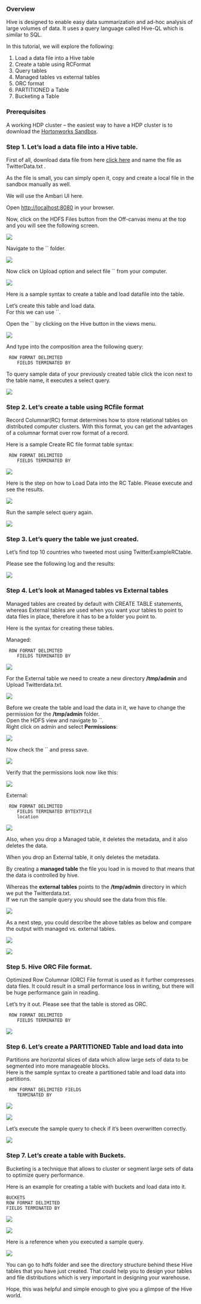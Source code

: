 ### [](#overview)Overview

Hive is designed to enable easy data summarization and ad-hoc analysis of large volumes of data. It uses a query language called Hive-QL which is similar to SQL.

In this tutorial, we will explore the following:

1.  Load a data file into a Hive table
2.  Create a table using RCFormat
3.  Query tables
4.  Managed tables vs external tables
5.  ORC format
6.  PARTITIONED a Table
7.  Bucketing a Table

### [](#prerequisites)Prerequisites

A working HDP cluster – the easiest way to have a HDP cluster is to download the [Hortonworks Sandbox](http://hortonworks.com/sandbox).

### [](#step-1-lets-load-a-data-file-into-a-hive-table)Step 1\. Let’s load a data file into a Hive table.

First of all, download data file from here [click here](http://hortonassets.s3.amazonaws.com/tutorial/hive/Twitterdata.txt) and name the file as TwitterData.txt .

As the file is small, you can simply open it, copy and create a local file in the sandbox manually as well.

We will use the Ambari UI here.

Open [http://localhost:8080](http://localhost:8080) in your browser.

Now, click on the HDFS Files button from the Off-canvas menu at the top and you will see the following screen.

![](/assetsusing-hive-for-data-analysis/68747470733a2f22f7777772e676f6f676c6564726976652e636f6d2f686f73742f30427a686c4f79776e4f707138616d30314d6d52695a444a714e6b453f7261773d74727565.png?dl=1)

Navigate to the `` folder.

![](/assetsusing-hive-for-data-analysis/68747470733a2f24f7777772e676f6f676c6564726976652e636f6d2f686f73742f30427a686c4f79776e4f7071384d30524957554a5a543168786155303f7261773d74727565.png?dl=1)

Now click on Upload option and select file `` from your computer.

![](/assetsusing-hive-for-data-analysis/68747470733a2f2f7777772e676f6f676c6564726976652e636f6d2f686f73742f30427a686c4f79776e4f70713853454a5a636e453158334e46646a413f7261773d74727565.png?dl=1)

Here is a sample syntax to create a table and load datafile into the table.

Let’s create this table and load data.  
For this we can use ``.

Open the `` by clicking on the Hive button in the views menu.

![](/assetsusing-hive-for-data-analysis/68747470733a2f2f7777772e676f6f676c6564726976652e636f6d2f686f73742f30427a686c4f79776e4f70713853454a5a636e453158334e46646a413f7261773d74727565.png?dl=1)

And type into the composition area the following query:

     ROW FORMAT DELIMITED
        FIELDS TERMINATED BY


To query sample data of your previously created table click the icon next to the table name, it executes a select query.

![](/assetsusing-hive-for-data-analysis/68747470733a2f2f7777772e676f6f676c6564726976652e636f6d2f686f73742f30427a686c4f79776e4f70713858305a56556e68435555524e6447633f7261773d74727565.png?dl=1)

### [](#step-2-lets-create-a-table-using-rcfile-format)Step 2\. Let’s create a table using RCfile format

Record Columnar(RC) format determines how to store relational tables on distributed computer clusters. With this format, you can get the advantages of a columnar format over row format of a record.

Here is a sample Create RC file format table syntax:

     ROW FORMAT DELIMITED
        FIELDS TERMINATED BY

![](/assetsusing-hive-for-data-analysis/68747470733a2f2f7777772e676f6f676c6564726976652e636f6d2f686f73742f30427a686c4f79776e4f707138546b4e4d525864544e446842646b553f7261773d74727565.png?dl=1)

Here is the step on how to Load Data into the RC Table. Please execute and see the results.


![](/assetsusing-hive-for-data-analysis/68747470733a2f2f7777772e676f6f676c6564726976652e636f6d2f686f73742f30427a686c4f79776e4f70713862585a576131394b4d45524a4f44513f7261773d74727565.png?dl=1)

Run the sample select query again.

![](/assetsusing-hive-for-data-analysis/68747470733a2f2f7777772e676f6f676c6564726976652e636f6d2f686f73742f30427a686c4f79776e4f707138635535315a46684e61556731617a413f7261773d74727565.png?dl=1)

### [](#step-3-lets-query-the-table-we-just-created)Step 3\. Let’s query the table we just created.

Let’s find top 10 countries who tweeted most using TwitterExampleRCtable.


Please see the following log and the results:

![](/assetsusing-hive-for-data-analysis/68747470733a2f2f7777772e676f6f676c6564726976652e636f6d2f686f73742f30427a686c4f79776e4f707138536b6452536b737856555a335a7a673f7261773d74727565.png?dl=1)

### [](#step-4-lets-look-at-managed-tables-vs-external-tables)Step 4\. Let’s look at Managed tables vs External tables

Managed tables are created by default with CREATE TABLE statements, whereas External tables are used when you want your tables to point to data files in place, therefore it has to be a folder you point to.

Here is the syntax for creating these tables.

Managed:

     ROW FORMAT DELIMITED
        FIELDS TERMINATED BY

![](/assetsusing-hive-for-data-analysis/68747470733a2f2f7777772e676f6f676c6564726976652e636f6d2f686f73742f30427a686c4f79776e4f70713854466c3564323534516b6c4e5958633f7261773d74727565.png?dl=1)

For the External table we need to create a new directory **/tmp/admin** and Upload Twitterdata.txt.

![](/assetsusing-hive-for-data-analysis/68747470733a2f2f7777772e676f6f676c6564726976652e636f6d2f686f73742f30427a686c4f79776e4f70713859555a6a574331664e6d4e42646d4d3f7261773d74727565.png?dl=1)

Before we create the table and load the data in it, we have to change the permission for the **/tmp/admin** folder.  
Open the HDFS view and navigate to ``.  
Right click on admin and select **Permissions**:

![](/assetsusing-hive-for-data-analysis/68747470733a2f2f77767772e676f6f676c6564726976652e636f6d2f686f73742f30427a686c4f79776e4f7071385331464f5133567a526a52716558633f7261773d74727565.png?dl=1)

Now check the `` and press save.

![](/assetsusing-hive-for-data-analysis/68747470733a2f2f7777772e676f6f676c6564726976652e636f6d2f686f73742f30427a686c4f79776e4f7071384d33557a4e693171636e426a516d633f7261773d74727565.png?dl=1)

Verify that the permissions look now like this:

![](/assetsusing-hive-for-data-analysis/68747470733a2f2f77477772e676f6f676c6564726976652e636f6d2f686f73742f30427a686c4f79776e4f70713854475a716345395252316876596d633f7261773d74727565.png?dl=1)

External:

     ROW FORMAT DELIMITED
        FIELDS TERMINATED BYTEXTFILE
        location

![](/assetsusing-hive-for-data-analysis/68747470733a2f2f7777772e676f6f676c6564726976652e636f6d2f686f73742f30427a686c4f79776e4f7071384d7a466e5a6b5a33516e686e52306b3f7261773d74727565.png?dl=1)

Also, when you drop a Managed table, it deletes the metadata, and it also deletes the data.

When you drop an External table, it only deletes the metadata.

By creating a **managed table** the file you load in is moved to that means that the data is controlled by hive.

Whereas the **external tables** points to the **/tmp/admin** directory in which we put the Twitterdata.txt.  
If we run the sample query you should see the data from this file.

![](/assetsusing-hive-for-data-analysis/68747470733a2f2f7777772e676f6f676c6564726976652e636f6d2f686f73742f30427a686c4f79776e4f70713854545574524652505544457a4d55453f7261773d74727565.png?dl=1)

As a next step, you could describe the above tables as below and compare the output with managed vs. external tables.


![](/assetsusing-hive-for-data-analysis/68747470733a2f2f7777772e676f6f676c6564726976652e636f6d2f686f73742f30427a686c4f79776e4f70713854545574524652505544457a4d55453f7261773d74727565.png?dl=1)


![](/assetsusing-hive-for-data-analysis/68747470733a2f2f7777772e676f6f676c6564726976652e636f6d2f686f73742f30427a686c4f79776e4f70713856554a3263444653593039745231553f7261773d74727565.png?dl=1)

### [](#step-5-hive-orc-file-format)Step 5\. Hive ORC File format.

Optimized Row Columnar (ORC) File format is used as it further compresses data files. It could result in a small performance loss in writing, but there will be huge performance gain in reading.

Let’s try it out. Please see that the table is stored as ORC.

     ROW FORMAT DELIMITED
        FIELDS TERMINATED BY

![](/assetsusing-hive-for-data-analysis/68747470733a2f2f7777772e676f6f676c6564726976652e636f6d2f686f73742f30427a686c4f79776e4f7071384c586c68636e426864554a494e55453f7261773d74727565.png?dl=1)

### [](#step-6-lets-create-a-partitioned-table-and-load-data-into)Step 6\. Let’s create a PARTITIONED Table and load data into

Partitions are horizontal slices of data which allow large sets of data to be segmented into more manageable blocks.  
Here is the sample syntax to create a partitioned table and load data into partitions.

     ROW FORMAT DELIMITED FIELDS 
        TERMINATED BY

![](/assetsusing-hive-for-data-analysis/68747470733a2f2f7777772e676f6f676c6564726976652e636f6d2f686f73742f30427a686c4f79776e4f7071384e6d6c3656486c51526d685164566b3f7261773d74727565.png?dl=1)

![](/assetsusing-hive-for-data-analysis/68747470733a2f2f7777772e676f6f676c6564726976652e636f6d2f686f73742f30427a686c4f79776e4f70713861456c7a4e304e6a566d704751556b3f7261773d74727565.png?dl=1)

Let’s execute the sample query to check if it’s been overwritten correctly.

![](/assetsusing-hive-for-data-analysis/68747470733a2f2f7777772e676f6f676c6564726976652e636f6d2f686f73742f30427a686c4f79776e4f7071386156466a63474e4c576c684f617a673f7261773d74727565.png?dl=1)

### [](#step-7-lets-create-a-table-with-buckets)Step 7\. Let’s create a table with Buckets.

Bucketing is a technique that allows to cluster or segment large sets of data to optimize query performance.

Here is an example for creating a table with buckets and load data into it.



    BUCKETS
    ROW FORMAT DELIMITED
    FIELDS TERMINATED BY



![](/assetsusing-hive-for-data-analysis/68747470733a2f2f7777772e676f6f676c6564726976652e636f6d2f686f73742f30427a686c4f79776e4f707138516a4e466347394664305a325544413f7261773d74727565.png?dl=1)


![](/assetsusing-hive-for-data-analysis/68747470733a2f2f7777772e676f6f676c6564726976652e636f6d2f686f73742f30427a686c4f79776e4f707138613039444f5870554c5745744d6b453f7261773d74727565.png?dl=1)

Here is a reference when you executed a sample query.

![](/assetsusing-hive-for-data-analysis/68747470733a2f2f7777772e676f6f676c6564726976652e636f6d2f686f73742f30427a686c4f79776e4f70713862477866516a5679646c4e4b6457633f7261773d74727565.png?dl=1)

You can go to hdfs folder and see the directory structure behind these Hive tables that you have just created. That could help you to design your tables and file distributions which is very important in designing your warehouse.

Hope, this was helpful and simple enough to give you a glimpse of the Hive world.  

